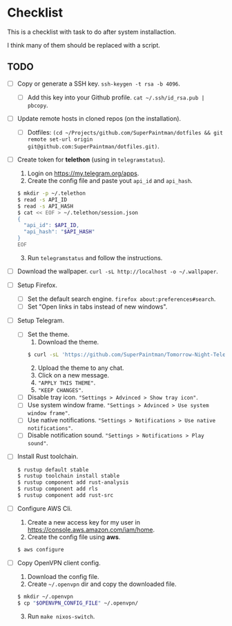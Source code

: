 # Checklist

This is a checklist with task to do after system installaction.

I think many of them should be replaced with a script.

## TODO

- [ ] Copy or generate a SSH key. `ssh-keygen -t rsa -b 4096`.

  - [ ] Add this key into your Github profile. `cat ~/.ssh/id_rsa.pub | pbcopy`.

- [ ] Update remote hosts in cloned repos (on the installation).

  - [ ] Dotfiles: `(cd ~/Projects/github.com/SuperPaintman/dotfiles && git remote set-url origin git@github.com:SuperPaintman/dotfiles.git)`.

- [ ] Create token for **telethon** (using in `telegramstatus`).

  1. Login on <https://my.telegram.org/apps>.
  2. Create the config file and paste yout `api_id` and `api_hash`.

  ```sh
  $ mkdir -p ~/.telethon
  $ read -s API_ID
  $ read -s API_HASH
  $ cat << EOF > ~/.telethon/session.json
  {
    "api_id": $API_ID,
    "api_hash": "$API_HASH"
  }
  EOF
  ```

  3. Run `telegramstatus` and follow the instructions.

- [ ] Download the wallpaper. `curl -sL http://localhost -o ~/.wallpaper`.

- [ ] Setup Firefox.

  - [ ] Set the default search engine. `firefox about:preferences#search`.
  - [ ] Set "Open links in tabs instead of new windows".

- [ ] Setup Telegram.

  - [ ] Set the theme.
    1. Download the theme.
    ```sh
    $ curl -sL 'https://github.com/SuperPaintman/Tomorrow-Night-Telegram-Theme/releases/download/v0.1.1/tomorrow-night.tdesktop-theme' -o ~/Downloads/tomorrow-night.tdesktop-theme
    ```
    2. Upload the theme to any chat.
    3. Click on a new message.
    4. `"APPLY THIS THEME"`.
    5. `"KEEP CHANGES"`.
  - [ ] Disable tray icon. `"Settings > Advinced > Show tray icon"`.
  - [ ] Use system window frame. `"Settings > Advinced > Use system window frame"`.
  - [ ] Use native notifications. `"Settings > Notifications > Use native notifications"`.
  - [ ] Disable notification sound. `"Settings > Notifications > Play sound"`.

- [ ] Install Rust toolchain.

  ```sh
  $ rustup default stable
  $ rustup toolchain install stable
  $ rustup component add rust-analysis
  $ rustup component add rls
  $ rustup component add rust-src
  ```

- [ ] Configure AWS Cli.

  1. Create a new access key for my user in <https://console.aws.amazon.com/iam/home>.
  2. Create the config file using **aws**.

  ```sh
  $ aws configure
  ```

- [ ] Copy OpenVPN client config.

  1. Download the config file.
  2. Create `~/.openvpn` dir and copy the downloaded file.

  ```sh
  $ mkdir ~/.openvpn
  $ cp "$OPENVPN_CONFIG_FILE" ~/.openvpn/
  ```

  3. Run `make nixos-switch`.
